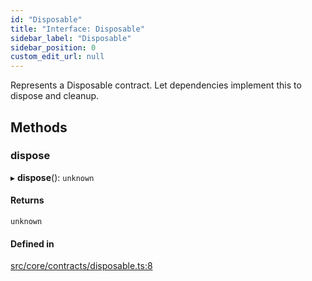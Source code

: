 ```yaml
---
id: "Disposable"
title: "Interface: Disposable"
sidebar_label: "Disposable"
sidebar_position: 0
custom_edit_url: null
---
```


Represents a Disposable contract.
Let dependencies implement this to dispose and cleanup.

## Methods

### dispose

▸ **dispose**(): `unknown`

#### Returns

`unknown`

#### Defined in

[src/core/contracts/disposable.ts:8](https://github.com/sern-handler/handler/blob/9d5c6c7/src/core/contracts/disposable.ts#L8)
